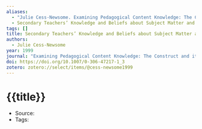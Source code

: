 ```yaml
---
aliases:
  - "Julie Cess-Newsome. Examining Pedagogical Content Knowledge: The Construct and its Implications for Science Education. 1999"
  - Secondary Teachers’ Knowledge and Beliefs about Subject Matter and their Impact on Instruction
tags: []
title: Secondary Teachers’ Knowledge and Beliefs about Subject Matter and their Impact on Instruction
authors:
  - Julie Cess-Newsome
year: 1999
journal: "Examining Pedagogical Content Knowledge: The Construct and its Implications for Science Education"
doi: https://doi.org/10.1007/0-306-47217-1_3
zotero: zotero://select/items/@cess-newsome1999
---
```

<!-- START_TEMPLATE -->
# {{title}}

- Source:
- Tags: 
<!-- END_TEMPLATE -->